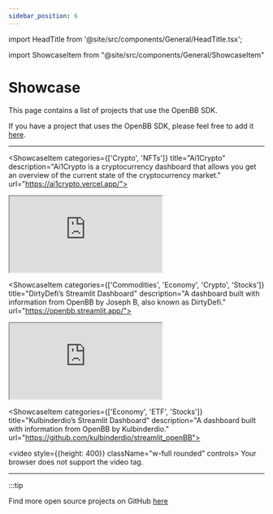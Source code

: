```yaml
---
sidebar_position: 6
---
```


import HeadTitle from '@site/src/components/General/HeadTitle.tsx';

<HeadTitle title="Showcase - SDK" />

import ShowcaseItem from "@site/src/components/General/ShowcaseItem"

# Showcase

This page contains a list of projects that use the OpenBB SDK.

If you have a project that uses the OpenBB SDK, please feel free to add it [here](#).

---

<ShowcaseItem
categories={['Crypto', 'NFTs']}
title="Ai1Crypto"
description="Ai1Crypto is a cryptocurrency dashboard that allows you get an overview of the current state of the cryptocurrency market."
url="https://ai1crypto.vercel.app/">

<iframe style={{height: 400}} className="w-full rounded"
src="https://ai1crypto.vercel.app/" title="Ai1Crypto"></iframe>
</ShowcaseItem>

<ShowcaseItem
categories={['Commodities', 'Economy', 'Crypto', 'Stocks']}
title="DirtyDefi’s Streamlit Dashboard"
description="A dashboard built with information from OpenBB by Joseph B, also known as DirtyDefi."
url="https://openbb.streamlit.app/">

<iframe style={{height: 400}} className="w-full rounded"
src="https://openbb.streamlit.app/?embedded=true" title="DirtyDefi’s Streamlit Dashboard"></iframe>
</ShowcaseItem>

<ShowcaseItem
categories={['Economy', 'ETF', 'Stocks']}
title="Kulbinderdio’s Streamlit Dashboard"
description="A dashboard built with information from OpenBB by Kulbinderdio."
url="https://github.com/kulbinderdio/streamlit_openBB">

<video style={{height: 400}} className="w-full rounded" controls>
  <source src="https://user-images.githubusercontent.com/4700433/205459912-9c9a10ac-50ce-42e3-8bf1-ad2e5a64b2a1.mp4" type="video/mp4" />
Your browser does not support the video tag.
</video>
</ShowcaseItem>

---

:::tip

Find more open source projects on GitHub [here](https://github.com/search?q=topic:openbb&type=Repositories&l=&l=)
